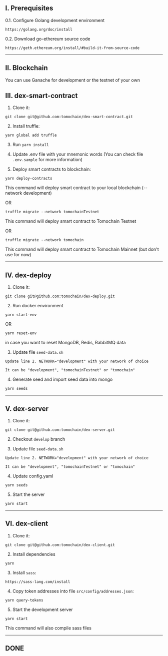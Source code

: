 ## I. Prerequisites
0.1. Configure Golang development environment
```
https://golang.org/doc/install
```

0.2. Download go-ethereum source code
```
https://geth.ethereum.org/install/#build-it-from-source-code
```
----------------
## II. Blockchain

You can use Ganache for development or the testnet of your own

## III. dex-smart-contract
1. Clone it: 
```
git clone git@github.com:tomochain/dex-smart-contract.git
```
2. Install truffle:
```
yarn global add truffle
```
3. Run `yarn install`

4. Update .env file with your mnemonic words (You can check file `.env.sample` for more information)

5. Deploy smart contracts to blockchain:
```
yarn deploy-contracts
```
This command will deploy smart contract to your local blockchain (--network development)

OR

```
truffle migrate --network tomochainTestnet
```
This command will deploy smart contract to Tomochain Testnet

OR

```
truffle migrate --network tomochain
```
This command will deploy smart contract to Tomochain Mainnet (but don't use for now)

----------------

## IV. dex-deploy
1. Clone it:
```
git clone git@github.com:tomochain/dex-deploy.git
```

2. Run docker environment
```
yarn start-env
```
OR 
```
yarn reset-env
```
in case you want to reset MongoDB, Redis, RabbitMQ data

3. Update file `seed-data.sh`
```
Update line 2. NETWORK="development" with your network of choice

It can be "development", "tomochainTestnet" or "tomochain"
```

4. Generate seed and import seed data into mongo
```
yarn seeds
```
----------------
## V. dex-server
1. Clone it:
```
git clone git@github.com:tomochain/dex-server.git
```
2.  Checkout `develop` branch

3. Update file `seed-data.sh`
```
Update line 2. NETWORK="development" with your network of choice

It can be "development", "tomochainTestnet" or "tomochain"
```

4. Update config.yaml
```
yarn seeds
```
5. Start the server
```
yarn start
```

----------------
## VI. dex-client
1. Clone it:
```
git clone git@github.com:tomochain/dex-client.git
```
2. Install dependencies
```
yarn
```
3. Install `sass`:
```
https://sass-lang.com/install
```
4. Copy token addresses into file `src/config/addresses.json`:
```
yarn query-tokens
```
5. Start the development server
```
yarn start
```
This command will also compile sass files

----------------
## DONE

